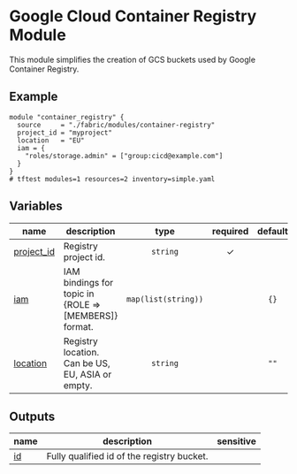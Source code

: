 # Google Cloud Container Registry Module

This module simplifies the creation of GCS buckets used by Google Container Registry.

## Example

```hcl
module "container_registry" {
  source     = "./fabric/modules/container-registry"
  project_id = "myproject"
  location   = "EU"
  iam = {
    "roles/storage.admin" = ["group:cicd@example.com"]
  }
}
# tftest modules=1 resources=2 inventory=simple.yaml
```
<!-- BEGIN TFDOC -->

## Variables

| name | description | type | required | default |
|---|---|:---:|:---:|:---:|
| [project_id](variables.tf#L29) | Registry project id. | <code>string</code> | ✓ |  |
| [iam](variables.tf#L17) | IAM bindings for topic in {ROLE => [MEMBERS]} format. | <code>map&#40;list&#40;string&#41;&#41;</code> |  | <code>&#123;&#125;</code> |
| [location](variables.tf#L23) | Registry location. Can be US, EU, ASIA or empty. | <code>string</code> |  | <code>&#34;&#34;</code> |

## Outputs

| name | description | sensitive |
|---|---|:---:|
| [id](outputs.tf#L17) | Fully qualified id of the registry bucket. |  |

<!-- END TFDOC -->

